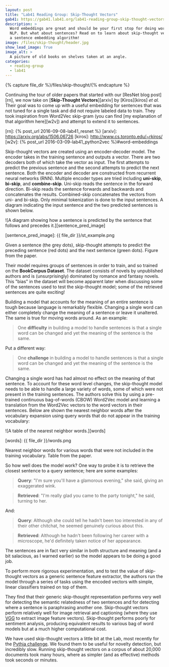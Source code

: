 ```yaml
---
layout: post
title: "Lab41 Reading Group: Skip-Thought Vectors"
gab41: https://gab41.lab41.org/lab41-reading-group-skip-thought-vectors-fec68c05aa92
description: >
  Word embeddings are great and should be your first stop for doing word based
  NLP. But what about sentences? Read on to learn about skip-thought vectors,
  a sentence embedding algorithm!
image: /files/skip-thought/header.jpg
show_lead_image: True
image_alt: >
  A picture of old books on shelves taken at an angle.
categories: 
  - reading-group
  - lab41
---
```


{% capture file_dir %}/files/skip-thought/{% endcapture %}

Continuing the tour of older papers that started with our [ResNet blog
post][rn], we now take on [**Skip-Thought Vectors**][arxiv] by [Kiros][kiros]
_et al._ Their goal was to come up with a useful embedding for sentences that
was not tuned for a single task and did not require labeled data to train.
They took inspiration from Word2Vec skip-gram (you can find [my explanation of
that algorithm here][w2v]) and attempt to extend it to sentences.

[rn]: {% post_url 2016-09-08-lab41_resnet %}
[arxiv]: https://arxiv.org/abs/1506.06726
[kiros]: http://www.cs.toronto.edu/~rkiros/
[w2v]: {% post_url 2016-03-09-lab41_python2vec %}#word-embeddings

Skip-thought vectors are created using an encoder-decoder model. The encoder
takes in the training sentence and outputs a vector. There are two decoders
both of which take the vector as input. The first attempts to predict the
previous sentence and the second attempts to predict the next sentence. Both
the encoder and decoder are constructed from recurrent neural networks (RNN).
Multiple encoder types are tried including **uni-skip**, **bi-skip**, and
**combine-skip**. Uni-skip reads the sentence in the forward direction.
Bi-skip reads the sentence forwards and backwards and concatenates the
results. Combined-skip concatenates the vectors from uni- and bi-skip. Only
minimal tokenization is done to the input sentences. A diagram indicating the
input sentence and the two predicted sentences is shown below.

![A diagram showing how a sentence is predicted by the sentence that follows
and precedes it.][sentence_pred_image]

[sentence_pred_image]: {{ file_dir }}/st_example.png

Given a sentence (the grey dots), skip-thought attempts to predict the
preceding sentence (red dots) and the next sentence (green dots). Figure from
the paper.

Their model requires groups of sentences in order to train, and so trained on
the **BookCorpus Dataset**. The dataset consists of novels by unpublished authors
and is (unsurprisingly) dominated by romance and fantasy novels. This "bias"
in the dataset will become apparent later when discussing some of the
sentences used to test the skip-thought model; some of the retrieved sentences
are quite exciting!

Building a model that accounts for the meaning of an entire sentence is tough
because language is remarkably flexible. Changing a single word can either
completely change the meaning of a sentence or leave it unaltered. The same is
true for moving words around. As an example:

> One **difficulty** in building a model to handle sentences is that a single
> word can be changed and yet the meaning of the sentence is the same.

Put a different way:

> One **challenge** in building a model to handle sentences is that a single
> word can be changed and yet the meaning of the sentence is the same.

Changing a single word has had almost no effect on the meaning of that
sentence. To account for these word level changes, the skip-thought model
needs to be able to handle a large variety of words, some of which were not
present in the training sentences. The authors solve this by using a
pre-trained continuous bag-of-words (CBOW) Word2Vec model and learning a
translation from the Word2Vec vectors to the word vectors in their sentences.
Below are shown the nearest neighbor words after the vocabulary expansion
using query words that do not appear in the training vocabulary:

![A table of the nearest neighbor words.][words]

[words]: {{ file_dir }}/words.png

Nearest neighbor words for various words that were not included in the
training vocabulary. Table from the paper.

So how well does the model work? One way to probe it is to retrieve the
closest sentence to a query sentence; here are some examples:

> **Query**: "I'm sure you'll have a glamorous evening," she said, giving an
> exaggerated wink.

> **Retrieved**: "I'm really glad you came to the party tonight," he said,
> turning to her.

And:

> **Query**: Although she could tell he hadn't been too interested in any of
> their other chitchat, he seemed genuinely curious about this.

> **Retrieved**: Although he hadn't been following her career with a
> microscope, he'd definitely taken notice of her appearance.

The sentences are in fact very similar in both structure and meaning (and a
bit salacious, as I warned earlier) so the model appears to be doing a good
job.

To perform more rigorous experimentation, and to test the value of
skip-thought vectors as a generic sentence feature extractor, the authors run
the model through a series of tasks using the encoded vectors with simple,
linear classifiers trained on top of them.

They find that their generic skip-thought representation performs very well
for detecting the semantic relatedness of two sentences and for detecting
where a sentence is paraphrasing another one. Skip-thought vectors perform
relatively well for image retrieval and captioning (where they use [VGG][vgg]
to extract image feature vectors). Skip-thought performs poorly for sentiment
analysis, producing equivalent results to various bag of word models but at a
much higher computational cost.

[vgg]: https://arxiv.org/pdf/1409.1556.pdf

We have used skip-thought vectors a little bit at the Lab, most recently for
the [Pythia challenge][pythia]. We found them to be useful for novelty
detection, but incredibly slow. Running skip-thought vectors on a corpus of
about 20,000 documents took many hours, where as simpler (and as effective)
methods took seconds or minutes.

[pythia]: https://gab41.lab41.org/tell-me-something-i-dont-know-detecting-novelty-and-redundancy-with-natural-language-processing-818124e4013c#.6xf8nejr9
